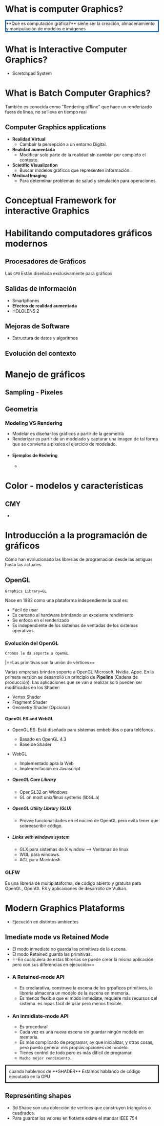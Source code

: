 # What is computer Graphics?
<div style="psding:10px;border-radius=10px;border: solid #126AAF">
**Qué es computación gráfica?**
sieñe ser la creación, almacenamiento y manipulación de modelos e imágenes
</div>

# What is Interactive Computer Graphics?
- Scretchpad System
# What is Batch Computer Graphics?
También es conocida como "Rendering offline" que hace un renderizado fuera de linea, no se lleva en tiempo real
## Computer Graphics applications
- **Realidad Virtual**
	-  Cambair la persepción a un entorno Digital.
- **Realidad aumentada**
	- Modificar solo parte de la realidad sin cambiar por completo el contexto.
- **Scietific Visualization**
	- Buscar modelos gráficos que representen información.
- **Medical Imaging**
	- Para determinar problemas de salud y simulación para operaciones.
# Conceptual Framework for interactive Graphics

# Habilitando computadores gráficos modernos
## Procesadores de Gráficos
Las `GPU` Están diseñada exclusivamente para gráficos
## Salidas de información
- Smartphones
- **Efectos de realidad aumentada**
- HOLOLENS 2
## Mejoras de Software
- Estructura de datos y algoritmos
## Evolución del contexto
# Manejo de gráficos
## Sampling - Pixeles

## Geometría
### Modeling VS Rendering
- Modelar es diseñar los gráficos a partir de la geometría
- Renderizar es partir de un modelado y capturar una imagen de tal forma que se convierte a pixeles el ejercicio de modelado.
- #### Ejemplos de Redering
	- 
# Color - modelos y características
## CMY
- 
# Introducción a la programación de gráficos
Cómo han evolucionado las librerías de programación desde las antiguas hasta las actuales.
## OpenGL
	Graphics Library=GL
Nace en 1982 como una plataforma independiente la cual es:
- Fácil de usar
- Es cercano al hardware brindando un excelente rendimiento
- Se enfoca en el renderizado
- Es independiente de los sistemas de ventadas de los sistemas operativos.
### Evolución del OpenGL
	Cronos le da soporte a OpenGL
|==Las primitivas son la unión de vértices==
 
Varias empresas brindan soporte a OpenGL Microsoft, Nvidia, Appe.
En la primera versión se desarrolló un principio de **Pipeline** (Cadena de producción).
Las aplicaciones que se van a realizar solo pueden ser modificadas en los Shader:
- Vertex Shader
- Fragment Shader
- Geometry Shader (Opcional)
#### OpenGL ES and WebGL
- OpenGL ES: Está diseñado para sistemas embebidos o para teléfonos .
	- Basado en OpenGL 4.3
	- Base de Shader
- WebGL 
	- Implementado apra la Web
	- Implementación en Javascript

- ##### OpenGL Core Library
	- OpenGL32 on Windows
	- GL on most unix/linux systems (libGL.a)
- ##### OpenGL Utility Library (GLU)
	- Provee funcionalidades en el nucleo de OpenGL pero evita tener que sobreescribir código.
- ##### Links with windows system
	- GLX para sistemas de X window --> Ventanas de linux
	- WGL para windows.
	- AGL para Macintosh.

### GLFW
Es una librería de multiplataforma, de código abierto y gratuita para OpenGL, OpenGL ES y aplicaciones de desarrollo de Vulkan.



# Modern Graphics Plataforms
- Ejecución en distintos ambientes

## Imediate mode vs Retained Mode
- El modo inmediate no guarda las primitivas de la escena.
- El modo Retained guarda las primitivas.
- ==En cualquiera de estas librerías se puede crear la misma aplicación pero con sus diferencias en ejecución==
- ### A Retained-mode API
	- Es creclarativa, construye la escena de los grpaficos primitivos, la librería almacena un modelo de la escena en memoria.
	- Es menos flexible que el modo inmediate, requiere más recursos del sistema. es mpas fácil de usar pero menos flexible.
- ### An inmidiate-mode API
	- Es procedural
	- Cada vez es una nueva escena sin guardar ningún modelo en memoria.
	- Es más complicado de programar, ay que inicializar, y otras cosas, pero puedo generar mis propias opciones del modelo.
	- Tienes control de todo pero es más difícil de programar.
	- `Mucho mejor rendimiento.`

<div style="padding:10px;border-style:solid; border-color; rgb(80,120,230)">
cuando hablemos de **SHADER** Estamos hablando de código ejecutado en la GPU
</div>

## Representing shapes
- 3d Shape son una colección de vertices que construyen triangulos o cuadrados.
- Para guardar los valores en flotante existe el standar IEEE 754
